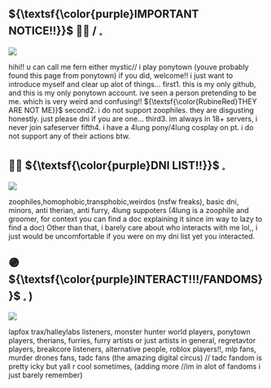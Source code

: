 ## ${\textsf{\color{purple}IMPORTANT NOTICE!!}}$ 👾💜 /  𓈒

<img src="https://64.media.tumblr.com/6246d90d8e8b995a7a913bee98847c60/6907fb039a742f24-03/s2048x3072/c6a3c99a0c1f512ccdcdd95f803e0d07a44bba5b.pnj">

hihi!! u can call me fern either mystic// i play ponytown (youve probably found this page from ponytown) if you did, welcome!! i just want to introduce myself and clear up alot of things...
first1. this is my only github, and this is my only ponytown account. ive seen a person pretending to be me. which is very weird and confusing!! ${\textsf{\color{RubineRed}THEY ARE NOT ME}}$
second2. i do not support zoophiles. they are disgusting honestly. just please dni if you are one...
third3. im always in 18+ servers, i never join safeserver
fifth4. i have a 4lung pony/4lung cosplay on pt. i do not support any of their actions btw.

##  👾💜  ${\textsf{\color{purple}DNI LIST!!}}$  𓈒

<img src="https://64.media.tumblr.com/6246d90d8e8b995a7a913bee98847c60/6907fb039a742f24-03/s2048x3072/c6a3c99a0c1f512ccdcdd95f803e0d07a44bba5b.pnj">

zoophiles,homophobic,transphobic,weirdos (nsfw freaks), basic dni, minors, anti therian, anti furry, 4lung suppoters (4lung is a zoophile and groomer, for context you can find a doc explaining it since im way to lazy to find a doc) Other than that, i barely care about who interacts with me lol,, i just would be uncomfortable if you were on my dni list yet you interacted.

##  🟣 ${\textsf{\color{purple}INTERACT!!!/FANDOMS}}$  𓈒  )

<img src="https://64.media.tumblr.com/6246d90d8e8b995a7a913bee98847c60/6907fb039a742f24-03/s2048x3072/c6a3c99a0c1f512ccdcdd95f803e0d07a44bba5b.pnj">

lapfox trax/halleylabs listeners, monster hunter world players, ponytown players, therians, furries, furry artists or just artists in general, regretavtor players, breakcore listeners, alternative people, roblox players!!, mlp fans, murder drones fans, tadc fans (the amazing digital circus) // tadc fandom is pretty icky but yall r cool sometimes, (adding more //im in alot of fandoms i just barely remember)
